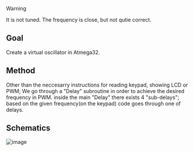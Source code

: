 > [!WARNING]
> It is not tuned. The frequency is close, but not qutie correct.
> 
## Goal
Create a virtual oscillator in Atmega32.

## Method
Other than the neccesarry instructions for reading keypad, showing LCD or PWM; We go through a "Delay" subroutine in order to achieve the desired frequency in PWM.
inside the main "Delay" there exists 4 "sub-delays"; based on the given frequency(on the keypad) code goes through one of delays.

## Schematics
![image](https://github.com/YoungMind1/oscillator/assets/25361597/68063370-0100-44ec-b163-9c3b04c9ee81)
